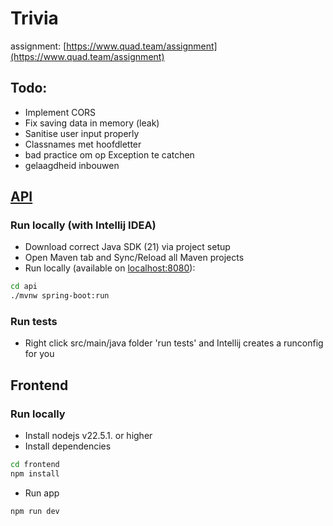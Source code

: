 # Trivia

assignment: [https://www.quad.team/assignment](https://www.quad.team/assignment)

## Todo:
- Implement CORS
- Fix saving data in memory (leak)
- Sanitise user input properly
- Classnames met hoofdletter
- bad practice om op Exception te catchen
- gelaagdheid inbouwen

## [API](./api)

### Run locally (with Intellij IDEA)

- Download correct Java SDK (21) via project setup
- Open Maven tab and Sync/Reload all Maven projects
- Run locally (available on [localhost:8080](localhost:8080)):
```bash
cd api
./mvnw spring-boot:run
```

### Run tests

- Right click src/main/java folder 'run tests' and Intellij creates a runconfig for you


## Frontend

### Run locally

- Install nodejs v22.5.1. or higher
- Install dependencies
```bash
cd frontend
npm install
```
- Run app
```bash
npm run dev 
```